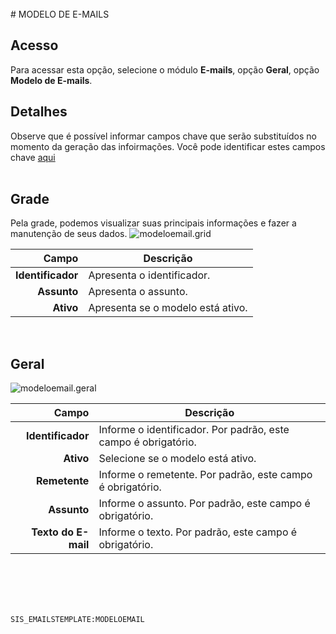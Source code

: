 ﻿<br>
# MODELO DE E-MAILS
<br>

## Acesso
Para acessar esta opção, selecione o módulo **E-mails**, opção **Geral**, opção **Modelo de E-mails**.
<br>

## Detalhes
Observe que é possível informar campos chave  que serão substituídos no momento da geração das infoirmações.
Você pode identificar estes campos chave [aqui](/geral/camposchave.md)
<br>
<br>

## Grade
Pela grade, podemos visualizar suas principais informações e fazer a manutenção de seus dados.
![modeloemail.grid](https://raw.githubusercontent.com/netforcews/docs-siscom/master/e-mails/imagens/modeloemail.grid.png)

Campo | Descrição
--:|---
**Identificador** | Apresenta o identificador.
**Assunto** | Apresenta o assunto.
**Ativo** | Apresenta se o modelo está ativo.
<br>

## Geral
![modeloemail.geral](https://raw.githubusercontent.com/netforcews/docs-siscom/master/e-mails/imagens/modeloemail.geral.png)

Campo | Descrição
--:|---
**Identificador** | Informe o identificador. Por padrão, este campo é obrigatório.
**Ativo** | Selecione se o modelo está ativo.
**Remetente** | Informe o remetente. Por padrão, este campo é obrigatório.
**Assunto** | Informe o assunto. Por padrão, este campo é obrigatório.
**Texto do E-mail** | Informe o texto. Por padrão, este campo é obrigatório.
<br>
<br>
<br>
<br>

```SIS_EMAILSTEMPLATE:MODELOEMAIL```
